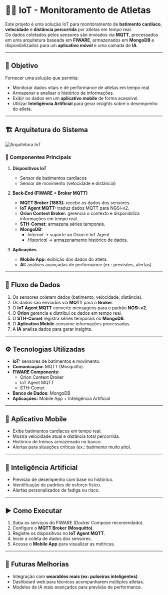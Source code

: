 # 🏃‍♂️ IoT - Monitoramento de Atletas  

Este projeto é uma solução IoT para monitoramento de **batimento cardíaco**, **velocidade** e **distância percorrida** por atletas em tempo real.  
Os dados coletados pelos sensores são enviados via **MQTT**, processados em uma arquitetura baseada em **FIWARE**, armazenados em **MongoDB** e disponibilizados para um **aplicativo móvel** e uma camada de **IA**.  

---

## 🚀 Objetivo  
Fornecer uma solução que permita:  
- Monitorar dados vitais e de performance de atletas em tempo real.  
- Armazenar e analisar o histórico de informações.  
- Exibir os dados em um **aplicativo mobile** de forma acessível.  
- Utilizar **Inteligência Artificial** para gerar insights sobre o desempenho do atleta.  

---

## 🏗️ Arquitetura do Sistema  

![Arquitetura IoT](./docs/arquitetura.png) 

### 📌 Componentes Principais  

1. **Dispositivos IoT**  
   - Sensor de batimentos cardíacos  
   - Sensor de movimento (velocidade e distância)  

2. **Back-End (FIWARE + Broker MQTT)**  
   - **MQTT Broker (1883):** recebe os dados dos sensores.  
   - **IoT Agent MQTT:** traduz dados MQTT para NGSI-v2.  
   - **Orion Context Broker:** gerencia o contexto e disponibiliza informações em tempo real.  
   - **STH-Comet:** armazena séries temporais.  
   - **MongoDB:**  
     - *Internal* → suporte ao Orion e IoT Agent.  
     - *Historical* → armazenamento histórico de dados.  

3. **Aplicações**  
   - **Mobile App:** exibição dos dados do atleta.  
   - **AI:** análises avançadas de performance (ex.: previsões, alertas).  

---

## 🔗 Fluxo de Dados  

1. Os sensores coletam dados (batimento, velocidade, distância).  
2. Os dados são enviados via **MQTT** para o **Broker**.  
3. O **IoT Agent MQTT** converte mensagens para o padrão **NGSI-v2**.  
4. O **Orion** gerencia e distribui os dados em tempo real.  
5. O **STH-Comet** registra séries temporais no **MongoDB**.  
6. O **Aplicativo Mobile** consome informações processadas.  
7. A **IA** analisa dados para gerar insights.  

---

## ⚙️ Tecnologias Utilizadas  

- **IoT:** sensores de batimentos e movimento.  
- **Comunicação:** MQTT (Mosquitto).  
- **FIWARE Components:**  
  - Orion Context Broker  
  - IoT Agent MQTT  
  - STH-Comet  
- **Banco de Dados:** MongoDB  
- **Aplicações:** Mobile App + Inteligência Artificial  

---

## 📱 Aplicativo Mobile  

- Exibe batimentos cardíacos em tempo real.  
- Mostra velocidade atual e distância total percorrida.  
- Histórico de treinos armazenado no banco.  
- Alertas para situações críticas (ex.: batimento muito alto).  

---

## 🤖 Inteligência Artificial  

- Previsão de desempenho com base no histórico.  
- Identificação de padrões de esforço físico.  
- Alertas personalizados de fadiga ou risco.  

---

## ▶️ Como Executar  

1. Suba os serviços do FIWARE (Docker Compose recomendado).  
2. Configure o **MQTT Broker (Mosquitto)**.  
3. Registre os dispositivos no **IoT Agent MQTT**.  
4. Inicie a coleta de dados dos sensores.  
5. Acesse o **Mobile App** para visualizar as métricas.  

---

## 📌 Futuras Melhorias  

- Integração com **wearables reais (ex: pulseiras inteligentes)**.  
- Dashboard web para técnicos acompanharem múltiplos atletas.  
- Modelos de IA mais avançados para previsão de performance.  
